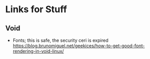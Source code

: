 # Links for Stuff

## Void

+ Fonts; this is safe, the security ceri is expired
  <https://blog.brunomiguel.net/geekices/how-to-get-good-font-rendering-in-void-linux/>
